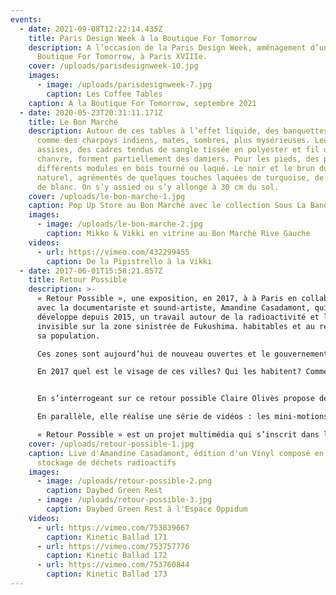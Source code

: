 ```yaml
---
events:
  - date: 2021-09-08T12:22:14.435Z
    title: Paris Design Week à la Boutique For Tomorrow
    description: A l’occasion de la Paris Design Week, aménagement d’un espace à la
      Boutique For Tomorrow, à Paris XVIIIe.
    cover: /uploads/parisdesignweek-10.jpg
    images:
      - image: /uploads/parisdesignweek-7.jpg
        caption: Les Coffee Tables
    caption: A la Boutique For Tomorrow, septembre 2021
  - date: 2020-05-23T20:31:11.171Z
    title: Le Bon Marché
    description: Autour de ces tables à l’effet liquide, des banquettes, un peu
      comme des charpoys indiens, mates, sombres, plus mysérieuses. Leurs
      assises, des cadres tendus de sangle tissée en polyester et fil de
      chanvre, forment partiellement des damiers. Pour les pieds, des piles de
      différents modules en bois tourné ou laqué. Le noir et le brun du bois
      naturel, agrémentés de quelques touches laquées de turquoise, de rouge ou
      de blanc. On s’y assied ou s’y allonge à 30 cm du sol.
    cover: /uploads/le-bon-marche-1.jpg
    caption: Pop Up Store au Bon Marché avec le collection Sous La Banquise
    images:
      - image: /uploads/le-bon-marche-2.jpg
        caption: Mikko & Vikki en vitrine au Bon Marché Rive Gauche
    videos:
      - url: https://vimeo.com/432299455
        caption: De la Pipistrello à la Vikki
  - date: 2017-06-01T15:58:21.857Z
    title: Retour Possible
    description: >-
      « Retour Possible », une exposition, en 2017, à à Paris en collaboration
      avec la documentariste et sound-artiste, Amandine Casadamont, qui
      développe depuis 2015, un travail autour de la radioactivité et le mal
      invisible sur la zone sinistrée de Fukushima. habitables et au retour de
      sa population.

      Ces zones sont aujourd’hui de nouveau ouvertes et le gouvernement japonais a appelé ses habitants à y retourner malgré un taux de radioactivité supérieur à 1 mSv par an. En effet le taux de radioactivité légal a été revu à 20 mSv par les autorités japonaises. 

      En 2017 quel est le visage de ces villes? Qui les habitent? Comment appréhende t-on son quotidien sous l’ère radioactive ? 


      En s’interrogeant sur ce retour possible Claire Olivès propose de décliner une de ses créations : le daybed. Un objet simple, utile et « positif » destiné à accueillir les déplacés, dans cet univers chaotique. Le daybed est un lit de repos, un banc, tout terrain, en bois et sangles. Un objet accueillant, une zone de confort à 30 cm du sol.

      En parallèle, elle réalise une série de vidéos : les mini-motions, courtes animations sous forme de balades graphiques dans l’univers de la catastrophe. 

      « Retour Possible » est un projet multimédia qui s’inscrit dans la mouvance de l’Art Documentary. Une signalétique sensible articulée par le travail de deux artistes.
    cover: /uploads/retour-possible-1.jpg
    caption: Live d'Amandine Casadamont, édition d'un Vinyl composé en zone de
      stockage de déchets radioactifs
    images:
      - image: /uploads/retour-possible-2.png
        caption: Daybed Green Rest
      - image: /uploads/retour-possible-3.jpg
        caption: Daybed Green Rest à l'Espace Oppidum
    videos:
      - url: https://vimeo.com/753839667
        caption: Kinetic Ballad 171
      - url: https://vimeo.com/753757776
        caption: Kinetic Ballad 172
      - url: https://vimeo.com/753760844
        caption: Kinetic Ballad 173
---
```

